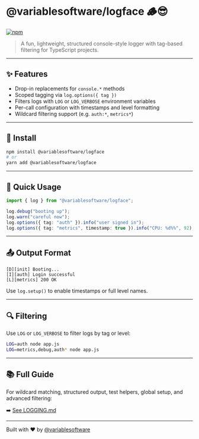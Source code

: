 # @variablesoftware/logface 🪵😎

[![npm](https://img.shields.io/npm/v/@variablesoftware/logface.svg)](https://www.npmjs.com/package/@variablesoftware/logface)

> A fun, lightweight, structured console-style logger with tag-based filtering for TypeScript projects.

---

## ✨ Features

- Drop-in replacements for `console.*` methods
- Scoped tagging via `log.options({ tag })`
- Filters logs with `LOG` or `LOG_VERBOSE` environment variables
- Per-call configuration with timestamps and level formatting
- Wildcard filtering support (e.g. `auth:*`, `metrics*`)

---

## 🚀 Install

```bash
npm install @variablesoftware/logface
# or
yarn add @variablesoftware/logface
```

---

## 🔧 Quick Usage

```ts
import { log } from "@variablesoftware/logface";

log.debug("booting up");
log.warn("careful now");
log.options({ tag: "auth" }).info("user signed in");
log.options({ tag: "metrics", timestamp: true }).info("CPU: %d%%", 92);
```

---

## 📤 Output Format

```text
[D][init] Booting...
[I][auth] Login successful
[L][metrics] 200 OK
```

Use `log.setup()` to enable timestamps or full level names.

---

## 🔍 Filtering

Use `LOG` or `LOG_VERBOSE` to filter logs by tag or level:

```bash
LOG=auth node app.js
LOG=metrics,debug,auth* node app.js
```

---

## 📚 Full Guide

For wildcard matching, structured output, test helpers, global setup, and advanced filtering:

➡️ [See LOGGING.md](./LOGGING.md)

---

Built with ❤️ by [@variablesoftware](https://github.com/variablesoftware)

